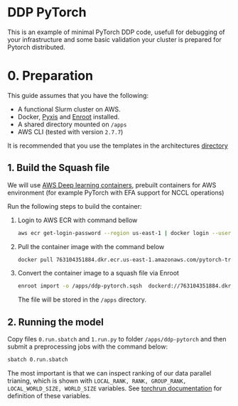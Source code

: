 # DDP PyTorch
This is an example of minimal PyTorch DDP code, usefull for debugging of your infrastructure and some basic validation your cluster is prepared for Pytorch distributed.

# 0. Preparation

This guide assumes that you have the following:

- A functional Slurm cluster on AWS.
- Docker, [Pyxis](https://github.com/NVIDIA/pyxis) and [Enroot](https://github.com/NVIDIA/enroot) installed.
- A shared directory mounted on `/apps`
- AWS CLI (tested with version `2.7.7`)

It is recommended that you use the templates in the architectures [directory](../../1.architectures)


## 1. Build the Squash file

We will use [AWS Deep learning containers](https://aws.amazon.com/machine-learning/containers/), prebuilt containers for AWS environment (for example PyTorch with EFA support for NCCL operations)

Run the following steps to build the container:

1. Login to AWS ECR with command bellow
   ```bash
   aws ecr get-login-password --region us-east-1 | docker login --username AWS --password-stdin 763104351884.dkr.ecr.us-east-1.amazonaws.com
   ```
2. Pull the container image with the command below
   ```bash
   docker pull 763104351884.dkr.ecr.us-east-1.amazonaws.com/pytorch-training:2.0.1-gpu-py310-cu118-ubuntu20.04-ec2
   ```
3. Convert the container image to a squash file via Enroot
   ```bash
   enroot import -o /apps/ddp-pytorch.sqsh  dockerd://763104351884.dkr.ecr.us-east-1.amazonaws.com/pytorch-training:2.0.1-gpu-py310-cu118-ubuntu20.04-ec2
   ```
   The file will be stored in the `/apps` directory.


## 2. Running the model

Copy files `0.run.sbatch` and `1.run.py` to folder `/apps/ddp-pytorch` and then submit a preprocessing jobs with the command below:

```bash
sbatch 0.run.sbatch
```

The most important is that we can inspect ranking of our data parallel trianing, which is shown with `LOCAL_RANK, RANK, GROUP_RANK, LOCAL_WORLD_SIZE, WORLD_SIZE` variables. See [torchrun documentation](https://pytorch.org/docs/stable/elastic/run.html#environment-variables) for definition of these variables.
